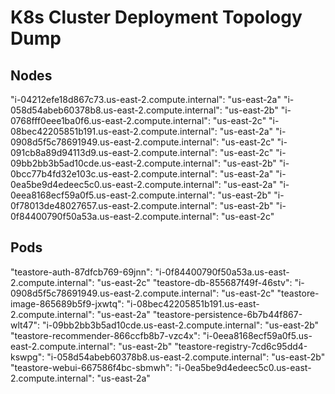 # K8s Cluster Deployment Topology Dump

## Nodes

"i-04212efe18d867c73.us-east-2.compute.internal": "us-east-2a"
"i-058d54abeb60378b8.us-east-2.compute.internal": "us-east-2b"
"i-0768fff0eee1ba0f6.us-east-2.compute.internal": "us-east-2c"
"i-08bec42205851b191.us-east-2.compute.internal": "us-east-2a"
"i-0908d5f5c78691949.us-east-2.compute.internal": "us-east-2c"
"i-091cb8a89d94113d9.us-east-2.compute.internal": "us-east-2c"
"i-09bb2bb3b5ad10cde.us-east-2.compute.internal": "us-east-2b"
"i-0bcc77b4fd32e103c.us-east-2.compute.internal": "us-east-2a"
"i-0ea5be9d4edeec5c0.us-east-2.compute.internal": "us-east-2a"
"i-0eea8168ecf59a0f5.us-east-2.compute.internal": "us-east-2b"
"i-0f78013de48027657.us-east-2.compute.internal": "us-east-2b"
"i-0f84400790f50a53a.us-east-2.compute.internal": "us-east-2c"

## Pods

"teastore-auth-87dfcb769-69jnn": "i-0f84400790f50a53a.us-east-2.compute.internal": "us-east-2c"
"teastore-db-855687f49f-46stv": "i-0908d5f5c78691949.us-east-2.compute.internal": "us-east-2c"
"teastore-image-865689b5f9-jxwtq": "i-08bec42205851b191.us-east-2.compute.internal": "us-east-2a"
"teastore-persistence-6b7b44f867-wlt47": "i-09bb2bb3b5ad10cde.us-east-2.compute.internal": "us-east-2b"
"teastore-recommender-866ccfb8b7-vzc4x": "i-0eea8168ecf59a0f5.us-east-2.compute.internal": "us-east-2b"
"teastore-registry-7cd6c95dd4-kswpg": "i-058d54abeb60378b8.us-east-2.compute.internal": "us-east-2b"
"teastore-webui-667586f4bc-sbmwh": "i-0ea5be9d4edeec5c0.us-east-2.compute.internal": "us-east-2a"
